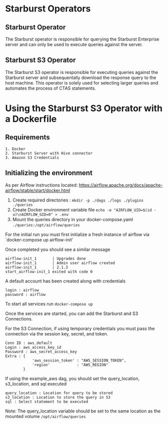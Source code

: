 # Starburst Operators

## Starburst Operator

The Starburst operator is responsible for querying the Starburst Enterprise server and can only be used to execute queries against the server.


## Starburst S3 Operator

The Starburst S3 operator is responsible for executing queries against the Starburst server and subsequentally download the response query to the host machine. This operator is solely used for selecting larger queries and automates the process of CTAS statements. 




# Using the Starburst S3 Operator with a Dockerfile

## Requirements
    1. Docker 
    2. Starburst Server with Hive connector 
    3. Amazon S3 Credentials 
    
## Initializing the environment

As per Airflow instructions located: <https://airflow.apache.org/docs/apache-airflow/stable/start/docker.html>

1. Create required directories : `mkdir -p ./dags ./logs ./plugins ./queries`
2. Create Docker environment variable file `echo -e "AIRFLOW_UID=$(id -u)\nAIRFLOW_GID=0" > .env`
3. Mount the queries directory in your docker-compose.yaml `./queries:/opt/airflow/queries`
    

For the initial run you must first initialize a fresh instance of airflow via `docker-compose up airflow-init'

Once completed you should see a similar message

    airflow-init_1       | Upgrades done
    airflow-init_1       | Admin user airflow created
    airflow-init_1       | 2.1.3
    start_airflow-init_1 exited with code 0
    
A default account has been created along with credentials

    login : airflow
    password : airflow

To start all services run `docker-compose up`


Once the services are started, you can add the Starburst and S3 Connections.

For the S3 Connection, if using temporary credentials you must pass the connection via the session key, secret, and token.

    Conn ID : aws_default
    Login : aws_access_key_id
    Password : aws_secret_access_key
    Extra : { 
                'aws_session_token' : "AWS_SESSION_TOKEN",
                'region'            : "AWS_REGION" 
            }
            
If using the example_aws dag, you should set the query_location, s3_location, and sql executed

    query_location : Location for query to be stored 
    s3_location : Location to store the query in S3
    sql : Select statement to be executed
    

Note: The query_location variable should be set to the same location as the mounted volume `/opt/airflow/queries`
